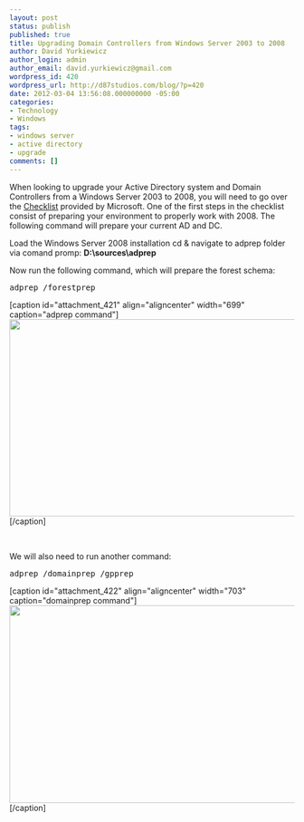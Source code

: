 ```yaml
---
layout: post
status: publish
published: true
title: Upgrading Domain Controllers from Windows Server 2003 to 2008
author: David Yurkiewicz
author_login: admin
author_email: david.yurkiewicz@gmail.com
wordpress_id: 420
wordpress_url: http://d87studios.com/blog/?p=420
date: 2012-03-04 13:56:08.000000000 -05:00
categories:
- Technology
- Windows
tags:
- windows server
- active directory
- upgrade
comments: []
---
```

When looking to upgrade your Active Directory system and Domain Controllers from a Windows Server 2003 to 2008, you will need to go over the <a title="AD Upgrade Checklist" href="http://technet.microsoft.com/en-us/library/cc753147(v=ws.10).aspx" target="_blank">Checklist</a> provided by Microsoft. One of the first steps in the checklist consist of preparing your environment to properly work with 2008. The following command will prepare your current AD and DC.

Load the Windows Server 2008 installation cd &amp; navigate to adprep folder via comand promp: <strong>D:\sources\adprep</strong>

Now run the following command, which will prepare the forest schema:
<pre>adprep /forestprep</pre>
[caption id="attachment_421" align="aligncenter" width="699" caption="adprep command"]<a href="http://d87studios.com/blog/wp-content/uploads/2012/03/upgrade_03-08.png"><img class="size-full wp-image-421" title="adprep" src="http://d87studios.com/blog/wp-content/uploads/2012/03/upgrade_03-08.png" alt="" width="699" height="348" /></a>[/caption]

&nbsp;

We will also need to run another command:
<pre>adprep /domainprep /gpprep</pre>
[caption id="attachment_422" align="aligncenter" width="703" caption="domainprep command"]<a href="http://d87studios.com/blog/wp-content/uploads/2012/03/upgrade_03-08_1.png"><img class="size-full wp-image-422" title="domainprep" src="http://d87studios.com/blog/wp-content/uploads/2012/03/upgrade_03-08_1.png" alt="" width="703" height="349" /></a>[/caption]
